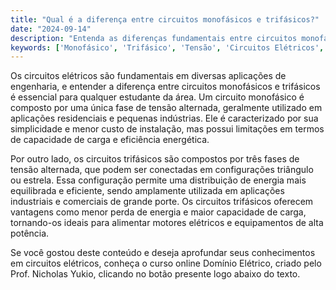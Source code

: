```yaml
---
title: "Qual é a diferença entre circuitos monofásicos e trifásicos?"
date: "2024-09-14"
description: "Entenda as diferenças fundamentais entre circuitos monofásicos e trifásicos, focando em suas aplicações e características principais."
keywords: ['Monofásico', 'Trifásico', 'Tensão', 'Circuitos Elétricos', 'Engenharia']
---
```


Os circuitos elétricos são fundamentais em diversas aplicações de engenharia, e entender a diferença entre circuitos monofásicos e trifásicos é essencial para qualquer estudante da área. Um circuito monofásico é composto por uma única fase de tensão alternada, geralmente utilizado em aplicações residenciais e pequenas indústrias. Ele é caracterizado por sua simplicidade e menor custo de instalação, mas possui limitações em termos de capacidade de carga e eficiência energética.

Por outro lado, os circuitos trifásicos são compostos por três fases de tensão alternada, que podem ser conectadas em configurações triângulo ou estrela. Essa configuração permite uma distribuição de energia mais equilibrada e eficiente, sendo amplamente utilizada em aplicações industriais e comerciais de grande porte. Os circuitos trifásicos oferecem vantagens como menor perda de energia e maior capacidade de carga, tornando-os ideais para alimentar motores elétricos e equipamentos de alta potência.

Se você gostou deste conteúdo e deseja aprofundar seus conhecimentos em circuitos elétricos, conheça o curso online Domínio Elétrico, criado pelo Prof. Nicholas Yukio, clicando no botão presente logo abaixo do texto.